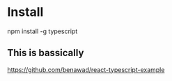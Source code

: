 # Install

npm install -g typescript


## This is bassically

https://github.com/benawad/react-typescript-example